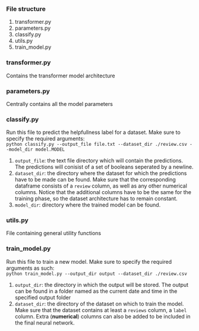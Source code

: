 ### File structure
1. transformer.py
2. parameters.py
3. classify.py
4. utils.py
5. train_model.py

### transformer.py
Contains the transformer model architecture

### parameters.py
Centrally contains all the model parameters

### classify.py
Run this file to predict the helpfullness label for a dataset. Make sure to specify the required arguments:\
`python classify.py --output_file file.txt --dataset_dir ./review.csv --model_dir model.MODEL`
1. `output_file`: the text file directory which will contain the predictions. The predictions will conisist of
a set of booleans seperated by a newline.
2. `dataset_dir`: the directory where the dataset for which the predictions have to be made can be found. Make
sure that the corresponding dataframe consists of a `review` column, as well as any other numerical columns. Notice that the additional columns have to be the same for the training phase, so the dataset architecture has to remain constant.
3. `model_dir`: directory where the trained model can be found.  

### utils.py
File containing general utility functions

### train_model.py
Run this file to train a new model. Make sure to specify the required arguments as such:\
`python train_model.py --output_dir output --dataset_dir ./review.csv`
1. `output_dir`: the directory in which the output will be stored. The output can be found in a folder named as the current date and time in the specified output folder
2. `dataset_dir`: the directory of the dataset on which to train the model. Make sure that the dataset contains at least a `reviews` column, a `label` column. Extra (**numerical**) columns can also be added to be included in the final neural network.
